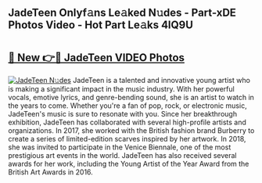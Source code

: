## JadeTeen Onlyf𝚊ns Le𝚊ked N𝚞des - Part-xDE Photos Video - Hot Part Le𝚊ks 4lQ9U

# <h2><a href="http://ab79473.deff.icu/?id=JadeTeen">🔗 New 👉🔴 JadeTeen VIDEO Photos</a></h2>

[![JadeTeen N𝚞des](https://i.imgur.com/rIISA9y.gif)](http://ab79473.deff.icu/?id=JadeTeen)
JadeTeen is a talented and innovative young artist who is making a significant impact in the music industry. With her powerful vocals, emotive lyrics, and genre-bending sound, she is an artist to watch in the years to come. Whether you're a fan of pop, rock, or electronic music, JadeTeen's music is sure to resonate with you. Since her breakthrough exhibition, JadeTeen has collaborated with several high-profile artists and organizations. In 2017, she worked with the British fashion brand Burberry to create a series of limited-edition scarves inspired by her artwork. In 2018, she was invited to participate in the Venice Biennale, one of the most prestigious art events in the world. JadeTeen has also received several awards for her work, including the Young Artist of the Year Award from the British Art Awards in 2016.
